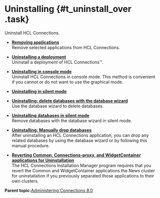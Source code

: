 # Uninstalling {#t_uninstall_over .task}

Uninstall HCL Connections.

-   **[Removing applications](../install/t_remove_applications.md)**  
Remove selected applications from HCL Connections.
-   **[Uninstalling a deployment](../install/t_uninstall_lotus_conxns_cluster.md)**  
Uninstall a deployment of HCL Connections™.
-   **[Uninstalling in console mode](../install/t_uninstall_console-mode.md)**  
Uninstall HCL Connections in console mode. This method is convenient if you cannot or do not want to use the graphical mode.
-   **[Uninstalling in silent mode](../install/t_inst_uninstall_in_silent_mode.md)**  

-   **[Uninstalling: delete databases with the database wizard](../install/t_uninstalling_database_wizard.md)**  
Use the database wizard to delete databases.
-   **[Uninstalling databases in silent mode](../install/t_uninstall_database_wizard_silent.md)**  
Remove databases with the database wizard in silent mode.
-   **[Uninstalling: Manually drop databases](../install/t_uninstall_drop-databases.md)**  
After uninstalling an HCL Connections application, you can drop any related databases by using the database wizard or by following this manual procedure.
-   **[Reverting Common, Connections-proxy, and WidgetContainer applications for Uninstallation](../install/t_install_revert_commonwidg_for_uninstall.md)**  
The HCL Connections Installation Manager program requires that you revert the Common and WidgetContainer applications the News cluster for uninstallation if you previously separated those applications to their own clusters.

**Parent topic:**[Administering Connections 8.0](../welcome/welcome_admin.md)


